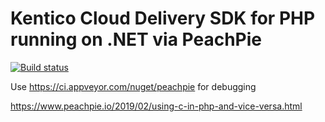 # Kentico Cloud Delivery SDK for PHP running on .NET via PeachPie
[![Build status](https://ci.appveyor.com/api/projects/status/l1n1lsb5u8rjbsnc?svg=true)](https://ci.appveyor.com/project/petrsvihlik/peachpietests)



Use https://ci.appveyor.com/nuget/peachpie for debugging


https://www.peachpie.io/2019/02/using-c-in-php-and-vice-versa.html
